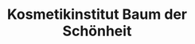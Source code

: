 ---
title: "Kosmetikinstitut Baum der Schönheit"
url: /kirchhundem/kosmetikinstitut-baum-der-schoenheit/
shop: Kosmetik
---